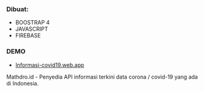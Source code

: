 <h3>Dibuat:</h3>
<ul>
    <li>BOOSTRAP 4</li>
    <li>JAVASCRIPT</li>
    <li>FIREBASE</li>
</ul>

<h3>DEMO</h3>
<ul>
    <li><a href="https://informasi-covid19.web.appp">Informasi-covid19.web.app</a></li>
</ul>


<P>Mathdro.id - Penyedia API informasi terkini data corona / covid-19 yang ada di Indonesia.</P>
